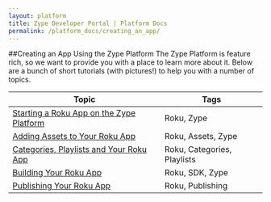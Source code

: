 ```yaml
---
layout: platform
title: Zype Developer Portal | Platform Docs
permalink: /platform_docs/creating_an_app/
---
```

##Creating an App Using the Zype Platform
The Zype Platform is feature rich, so we want to provide you with a place to learn more about it.
Below are a bunch of short tutorials (with pictures!) to help you with a number of topics.

Topic | Tags
----- | ------------
<a href="http://dev.zype.com/posts/2014/11/25/create-roku-app-on-zype/">Starting a Roku App on the Zype Platform</a> | Roku, Zype
<a href="http://dev.zype.com/posts/2014/12/03/zype-roku-assets/">Adding Assets to Your Roku App</a> | Roku, Assets, Zype
<a href="http://dev.zype.com/posts/2014/12/03/categories-playlists-zobjects-roku/">Categories, Playlists and Your Roku App</a> | Roku, Categories, Playlists
<a href="http://dev.zype.com/posts/2014/11/28/develop-roku-app-with-zype-sdk/">Building Your Roku App</a> | Roku, SDK, Zype
<a href="http://dev.zype.com/posts/2014/11/28/publish-roku-app/">Publishing Your Roku App</a> | Roku, Publishing
